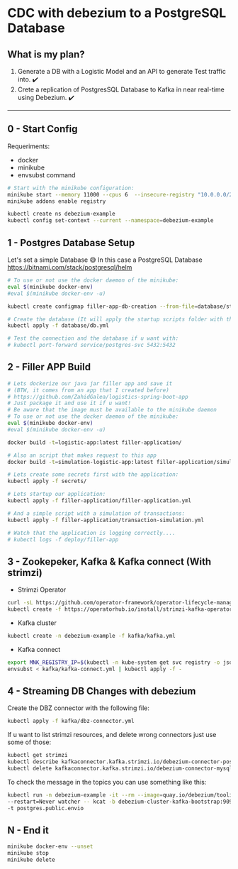 
# CDC with debezium to a PostgreSQL Database

## What is my plan?

1) Generate a DB with a Logistic Model and an API to generate Test traffic into. :heavy_check_mark:
2) Crete a replication of PostgresSQL Database to Kafka in near real-time using Debezium. :heavy_check_mark:

---

## 0 - Start Config

Requeriments:
* docker
* minikube 
* envsubst command


```bash
# Start with the minikube configuration:
minikube start --memory 11000 --cpus 6  --insecure-registry "10.0.0.0/24"
minikube addons enable registry

kubectl create ns debezium-example
kubectl config set-context --current --namespace=debezium-example
```

## 1 - Postgres Database Setup

Let's set a simple Database :sweat_smile: In this case a PostgreSQL Database
https://bitnami.com/stack/postgresql/helm

```bash
# To use or not use the docker daemon of the minikube:
eval $(minikube docker-env)
#eval $(minikube docker-env -u)

kubectl create configmap filler-app-db-creation --from-file=database/startup-scripts/db.creation.sh

# Create the database (It will apply the startup scripts folder with the above configmaps)
kubectl apply -f database/db.yml

# Test the connection and the database if u want with:
# kubectl port-forward service/postgres-svc 5432:5432

```

## 2 - Filler APP Build

```bash
# Lets dockerize our java jar filler app and save it
# (BTW, it comes from an app that I created before)
# https://github.com/ZahidGalea/logistics-spring-boot-app
# Just package it and use it if u want! 
# Be aware that the image must be available to the minikube daemon
# To use or not use the docker daemon of the minikube:
eval $(minikube docker-env)
#eval $(minikube docker-env -u)

docker build -t=logistic-app:latest filler-application/

# Also an script that makes request to this app
docker build -t=simulation-logistic-app:latest filler-application/simulation_app/

# Lets create some secrets first with the application:
kubectl apply -f secrets/

# Lets startup our application:
kubectl apply -f filler-application/filler-application.yml

# And a simple script with a simulation of transactions:
kubectl apply -f filler-application/transaction-simulation.yml

# Watch that the application is logging correctly....
# kubectl logs -f deploy/filler-app


```

## 3 - Zookepeker, Kafka & Kafka connect (With strimzi)

* Strimzi Operator
```bash
curl -sL https://github.com/operator-framework/operator-lifecycle-manager/releases/download/v0.20.0/install.sh | bash -s v0.20.0
kubectl create -f https://operatorhub.io/install/strimzi-kafka-operator.yaml
```
* Kafka cluster

```bash
kubectl create -n debezium-example -f kafka/kafka.yml
```

* Kafka connect

```bash
export MNK_REGISTRY_IP=$(kubectl -n kube-system get svc registry -o jsonpath='{.spec.clusterIP}')
envsubst < kafka/kafka-connect.yml | kubectl apply -f -
```

## 4 - Streaming DB Changes with debezium

Create the DBZ connector with the following file:
```bash
kubectl apply -f kafka/dbz-connector.yml
```

If u want to list strimzi resources, and delete wrong connectors just use some of those:
```bash
kubectl get strimzi
kubectl describe kafkaconnector.kafka.strimzi.io/debezium-connector-postgresql
kubectl delete kafkaconnector.kafka.strimzi.io/debezium-connector-mysql
```

To check the message in the topics you can use something like this:
```bash
kubectl run -n debezium-example -it --rm --image=quay.io/debezium/tooling:1.2  \
--restart=Never watcher -- kcat -b debezium-cluster-kafka-bootstrap:9092 -C -o beginning \
-t postgres.public.envio
```

## N - End it

```bash
minikube docker-env --unset
minikube stop
minikube delete
```
